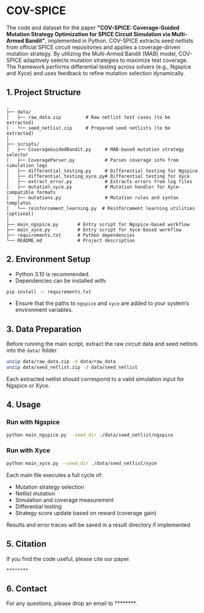 # COV-SPICE

The code and dataset for the paper **"COV-SPICE: Coverage-Guided Mutation Strategy Optimization for SPICE Circuit Simulation via Multi-Armed Bandit"**, implemented in Python. COV-SPICE extracts seed netlists from official SPICE circuit repositories and applies a coverage-driven mutation strategy. By utilizing the Multi-Armed Bandit (MAB) model, COV-SPICE adaptively selects mutation strategies to maximize test coverage. The framework performs differential testing across solvers (e.g., Ngspice and Xyce) and uses feedback to refine mutation selection dynamically.

## 1. Project Structure

```
.
├── data/
│   ├── raw_data.zip         # Raw netlist test cases (to be extracted)
│   └── seed_netlist.zip     # Prepared seed netlists (to be extracted)
│
├── scripts/
│   ├── CoverageGuidedBandit.py     # MAB-based mutation strategy selector
│   ├── CoverageParser.py           # Parses coverage info from simulation logs
│   ├── differential_testing.py     # Differential testing for Ngspice
│   ├── differential_testing_xyce.py# Differential testing for Xyce
│   ├── extract_error.py            # Extracts errors from log files
│   ├── mutation_xyce.py            # Mutation handler for Xyce-compatible formats
│   ├── mutations.py                # Mutation rules and syntax templates
│   └── reinforcement_learning.py  # Reinforcement learning utilities (optional)
│
├── main_ngspice.py       # Entry script for Ngspice-based workflow
├── main_xyce.py          # Entry script for Xyce-based workflow
├── requirements.txt      # Python dependencies
└── README.md             # Project description
```

## 2. Environment Setup

- Python 3.10 is recommended.
- Dependencies can be installed with:

```bash
pip install -r requirements.txt
```

- Ensure that the paths to `ngspice` and `xyce` are added to your system’s environment variables.

## 3. Data Preparation

Before running the main script, extract the raw circuit data and seed netlists into the `data/` folder.

```bash
unzip data/raw_data.zip -d data/raw_data
unzip data/seed_netlist.zip -d data/seed_netlist
```

Each extracted netlist should correspond to a valid simulation input for Ngspice or Xyce.

## 4. Usage

### Run with Ngspice

```bash
python main_ngspice.py --seed_dir ./data/seed_netlist/ngspice
```

### Run with Xyce

```bash
python main_xyce.py --seed_dir ./data/seed_netlist/xyce
```

Each main file executes a full cycle of:
- Mutation strategy selection
- Netlist mutation
- Simulation and coverage measurement
- Differential testing
- Strategy score update based on reward (coverage gain)

Results and error traces will be saved in a result directory if implemented

## 5. Citation

If you find the code useful, please cite our paper.
```
********
```

## 6. Contact

For any questions, please drop an email to ********.
